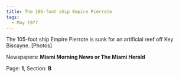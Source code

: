 ```yaml
---  
title: The 105-foot ship Empire Pierrote  
tags:  
  - May 1977  
---  
```

  
The 105-foot ship Empire Pierrote is sunk for an artificial reef off Key Biscayne. [Photos]  
  
Newspapers: **Miami Morning News or The Miami Herald**  
  
Page: **1**, Section: **B** 
